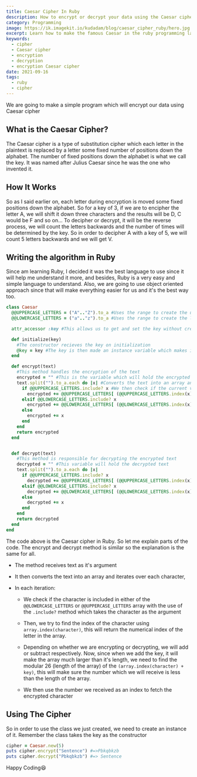 ```yaml
---
title: Caesar Cipher In Ruby
description: How to encrypt or decrypt your data using the Caesar cipher in Ruby
category: Programming
image: https://ik.imagekit.io/kudadam/blog/caesar_cipher_ruby/hero.jpg
excerpt: Learn how to make the famous Caesar in the ruby programming language
keywords:
  - cipher
  - Caesar cipher
  - encryption
  - decryption
  - encryption Caesar cipher
date: 2021-09-16
tags:
  - ruby
  - cipher
---
```


<p class="intro">
  We are going to make a simple program which will encrypt our data using Caesar cipher
</p>

## What is the Caesar Cipher?

The Caesar cipher is a type of substitution cipher which each letter in the plaintext is replaced by a letter some fixed number of positions down the alphabet. The number of fixed positions down the alphabet is what we call the key. It was named after Julius Caesar since he was the one who invented it.

## How It Works

So as I said earlier on, each letter during encryption is moved some fixed positions down the alphabet. So for a key of 3, if we are to encipher the letter A, we will shift it down three characters and the results will be D, C would be F and so on...
To decipher or decrypt, it will be the reverse process, we will count the letters backwards and the number of times will be determined by the key. So in order to decipher A with a key of 5, we will count 5 letters backwards and we will get V.

## Writing the algorithm in Ruby

Since am learning Ruby, I decided it was the best language to use since it will help me understand it more, and besides, Ruby is a very easy and simple language to understand. Also, we are going to use object oriented approach since that will make everything easier for us and it's the best way too.

```ruby
class Caesar
  @@UPPERCASE_LETTERS = ("A".."Z").to_a #Uses the range to create the uppercase letters and converts it to an array
  @@LOWERCASE_LETTERS = ("a".."z").to_a #Uses the range to create the lowercase letters and converts it to an array

  attr_accessor :key #This allows us to get and set the key without creating methods

  def initialize(key)
    #The constructor recieves the key on initialization
    @key = key #The key is then made an instance variable which makes it accessible
  end

  def encrypt(text)
    #This method handles the encryption of the text
    encrypted = "" #This is the variable which will hold the encrypted text
    text.split("").to_a.each do |x| #Converts the text into an array an iterate over each index
      if @@UPPERCASE_LETTERS.include? x #We then check if the current variable is included in the UPPERCASE array
        encrypted += @@UPPERCASE_LETTERS[ (@@UPPERCASE_LETTERS.index(x) + key) % 26] #We then find it's index and add the key to it
      elsif @@LOWERCASE_LETTERS.include? x
        encrypted += @@LOWERCASE_LETTERS[ (@@LOWERCASE_LETTERS.index(x) + key) % 26]
      else
        encrypted += x
      end
    end
    return encrypted
  end


  def decrypt(text)
    #This method is responsible for decrypting the encrypted text
    decrypted = "" #This variable will hold the decrypted text
    text.split("").to_a.each do |x|
      if @@UPPERCASE_LETTERS.include? x
        decrypted += @@UPPERCASE_LETTERS[ (@@UPPERCASE_LETTERS.index(x) - key) % 26]
      elsif @@LOWERCASE_LETTERS.include? x
        decrypted += @@LOWERCASE_LETTERS[ (@@LOWERCASE_LETTERS.index(x) - key) % 26]
      else
        decrypted += x
      end
    end
    return decrypted
  end
end
```

The code above is the Caesar cipher in Ruby. So let me explain parts of the code. The encrypt and decrypt method is similar so the explanation is the same for all.

- The method receives text as it's argument

- It then converts the text into an array and iterates over each character,

- In each iteration:

  - We check if the character is included in either of the `@@LOWERCASE_LETTERS` or `@@UPPERCASE_LETTERS` array with the use of the `.include?` method which takes the character as the argument

  - Then, we try to find the index of the character using `array.index(character)`, this will return the numerical index of the letter in the array.

  - Depending on whether we are encrypting or decrypting, we will add or subtract respectively.
    Now, since when we add the key, it will make the array much larger than it's length, we need to find the modular 26 (length of the array) of the `(array.index(character) + key)`, this will make sure the number which we will receive is less than the length of the array.

  - We then use the number we received as an index to fetch the encrypted character

## Using The Cipher

So in order to use the class we just created, we need to create an instance of it.
Remember the class takes the key as the constructor

```ruby
cipher = Caesar.new(5)
puts cipher.encrypt("Sentence") #=>Pbkqbkzb
puts cipher.decrypt("Pbkqbkzb") #=> Sentence

```

Happy Coding:laughing:
